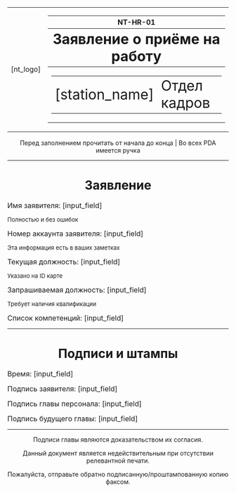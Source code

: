<table>
<td>[nt_logo]</td>
<td><table>
<tr><th>NT-HR-01</th></tr>
<tr><th><font size="6" >Заявление о приёме на работу</font></th></tr>
<tr><th><table><td><font size="6">[station_name]</font></td>
<td><font size="6">Отдел кадров</font></td></table></th></tr></table></td></table>
<p><center>Перед заполнением прочитать от начала до конца | Во всех PDA имеется ручка</center></p>
<hr></hr>
<h1><center>Заявление</center></h1>
<p><font size="3">Имя заявителя: [input_field]</font></p>
<p><font size="2">Полностью и без ошибок</font></p>
<p><font size="3">Номер аккаунта заявителя: [input_field]</font></p>
<p><font size="2">Эта информация есть в ваших заметках</font></p>
<p><font size="3">Текущая должность: [input_field]</font></p>
<p><font size="2">Указано на ID карте</font></p>
<p><font size="3">Запрашиваемая должность: [input_field]</font></p>
<p><font size="2">Требует наличия квалификации</font></p>
<p><font size="3">Список компетенций: [input_field]</font></p>
<hr></hr>
<h1><center>Подписи и штампы</center></h1>
<p><font size="3">Время: [input_field]</font></p>
<p><font size="3">Подпись заявителя: [input_field]</font></p>
<p><font size="3">Подпись главы персонала: [input_field]</font></p>
<p><font size="3">Подпись будущего главы: [input_field]</font></p>
<hr></hr>
<center>
<p>Подписи главы являются доказательством их согласия.</p>
<p>Данный документ является недействительным при отсутствии релевантной печати.</p>
<p>Пожалуйста, отправьте обратно подписанную/проштампованную копию факсом.</p>
</center>
</body>
